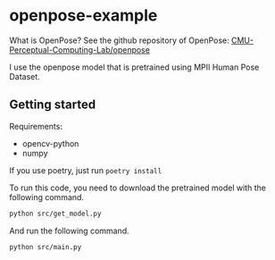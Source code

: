 # openpose-example

What is OpenPose? See the github repository of OpenPose: [CMU-Perceptual-Computing-Lab/openpose][openpose]

I use the openpose model that is pretrained using MPII Human Pose Dataset.

## Getting started

Requirements:

- opencv-python
- numpy

If you use poetry, just run `poetry install`

To run this code, you need to download the pretrained model with the following command.

```sh
python src/get_model.py
```

And run the following command.

```sh
python src/main.py
```

[openpose]: https://github.com/CMU-Perceptual-Computing-Lab/openpose